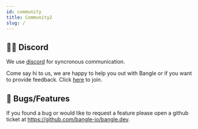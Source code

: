 ```yaml
---
id: community
title: Community2
slug: /
---
```


## 👯‍♀️ Discord

We use [discord](https://discord.gg/hFPnbPy8nK) for syncronous communication.

Come say hi to us, we are happy to help you out with Bangle or if you want to provide feedback. Click [here](https://discord.gg/hFPnbPy8nK) to join.

## 🐞 Bugs/Features

If you found a bug or would like to request a feature please open a github ticket at https://github.com/bangle-io/bangle.dev.
